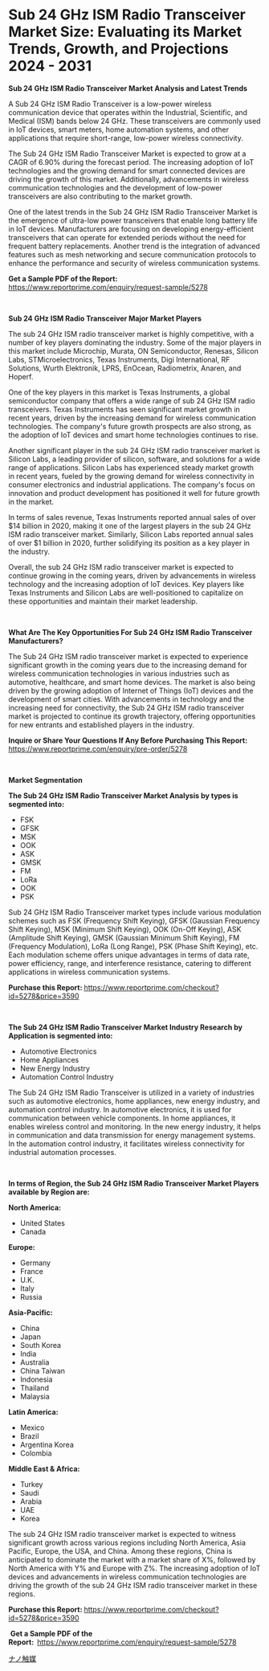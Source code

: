 <p><h1>Sub 24 GHz ISM Radio Transceiver Market Size: Evaluating its Market Trends, Growth, and Projections 2024 - 2031</h1></p><p><strong>Sub 24 GHz ISM Radio Transceiver Market Analysis and Latest Trends</strong></p>
<p><p>A Sub 24 GHz ISM Radio Transceiver is a low-power wireless communication device that operates within the Industrial, Scientific, and Medical (ISM) bands below 24 GHz. These transceivers are commonly used in IoT devices, smart meters, home automation systems, and other applications that require short-range, low-power wireless connectivity.</p><p>The Sub 24 GHz ISM Radio Transceiver Market is expected to grow at a CAGR of 6.90% during the forecast period. The increasing adoption of IoT technologies and the growing demand for smart connected devices are driving the growth of this market. Additionally, advancements in wireless communication technologies and the development of low-power transceivers are also contributing to the market growth.</p><p>One of the latest trends in the Sub 24 GHz ISM Radio Transceiver Market is the emergence of ultra-low power transceivers that enable long battery life in IoT devices. Manufacturers are focusing on developing energy-efficient transceivers that can operate for extended periods without the need for frequent battery replacements. Another trend is the integration of advanced features such as mesh networking and secure communication protocols to enhance the performance and security of wireless communication systems.</p></p>
<p><strong>Get a Sample PDF of the Report:&nbsp;</strong> <a href="https://www.reportprime.com/enquiry/request-sample/5278">https://www.reportprime.com/enquiry/request-sample/5278</a></p>
<p>&nbsp;</p>
<p><strong>Sub 24 GHz ISM Radio Transceiver Major Market Players</strong></p>
<p><p>The sub 24 GHz ISM radio transceiver market is highly competitive, with a number of key players dominating the industry. Some of the major players in this market include Microchip, Murata, ON Semiconductor, Renesas, Silicon Labs, STMicroelectronics, Texas Instruments, Digi International, RF Solutions, Wurth Elektronik, LPRS, EnOcean, Radiometrix, Anaren, and Hoperf.</p><p>One of the key players in this market is Texas Instruments, a global semiconductor company that offers a wide range of sub 24 GHz ISM radio transceivers. Texas Instruments has seen significant market growth in recent years, driven by the increasing demand for wireless communication technologies. The company's future growth prospects are also strong, as the adoption of IoT devices and smart home technologies continues to rise.</p><p>Another significant player in the sub 24 GHz ISM radio transceiver market is Silicon Labs, a leading provider of silicon, software, and solutions for a wide range of applications. Silicon Labs has experienced steady market growth in recent years, fueled by the growing demand for wireless connectivity in consumer electronics and industrial applications. The company's focus on innovation and product development has positioned it well for future growth in the market.</p><p>In terms of sales revenue, Texas Instruments reported annual sales of over $14 billion in 2020, making it one of the largest players in the sub 24 GHz ISM radio transceiver market. Similarly, Silicon Labs reported annual sales of over $1 billion in 2020, further solidifying its position as a key player in the industry.</p><p>Overall, the sub 24 GHz ISM radio transceiver market is expected to continue growing in the coming years, driven by advancements in wireless technology and the increasing adoption of IoT devices. Key players like Texas Instruments and Silicon Labs are well-positioned to capitalize on these opportunities and maintain their market leadership.</p></p>
<p>&nbsp;</p>
<p><strong>What Are The Key Opportunities For Sub 24 GHz ISM Radio Transceiver Manufacturers?</strong></p>
<p><p>The Sub 24 GHz ISM radio transceiver market is expected to experience significant growth in the coming years due to the increasing demand for wireless communication technologies in various industries such as automotive, healthcare, and smart home devices. The market is also being driven by the growing adoption of Internet of Things (IoT) devices and the development of smart cities. With advancements in technology and the increasing need for connectivity, the Sub 24 GHz ISM radio transceiver market is projected to continue its growth trajectory, offering opportunities for new entrants and established players in the industry.</p></p>
<p><strong>Inquire or Share Your Questions If Any Before Purchasing This Report:</strong> <a href="https://www.reportprime.com/enquiry/pre-order/5278">https://www.reportprime.com/enquiry/pre-order/5278</a></p>
<p>&nbsp;</p>
<p><strong>Market Segmentation</strong></p>
<p><strong>The Sub 24 GHz ISM Radio Transceiver Market Analysis by types is segmented into:</strong></p>
<p><ul><li>FSK</li><li>GFSK</li><li>MSK</li><li>OOK</li><li>ASK</li><li>GMSK</li><li>FM</li><li>LoRa</li><li>OOK</li><li>PSK</li></ul></p>
<p><p>Sub 24 GHz ISM Radio Transceiver market types include various modulation schemes such as FSK (Frequency Shift Keying), GFSK (Gaussian Frequency Shift Keying), MSK (Minimum Shift Keying), OOK (On-Off Keying), ASK (Amplitude Shift Keying), GMSK (Gaussian Minimum Shift Keying), FM (Frequency Modulation), LoRa (Long Range), PSK (Phase Shift Keying), etc. Each modulation scheme offers unique advantages in terms of data rate, power efficiency, range, and interference resistance, catering to different applications in wireless communication systems.</p></p>
<p><strong>Purchase this Report:&nbsp;</strong><a href="https://www.reportprime.com/checkout?id=5278&price=3590">https://www.reportprime.com/checkout?id=5278&price=3590</a></p>
<p>&nbsp;</p>
<p><strong>The Sub 24 GHz ISM Radio Transceiver Market Industry Research by Application is segmented into:</strong></p>
<p><ul><li>Automotive Electronics</li><li>Home Appliances</li><li>New Energy Industry</li><li>Automation Control Industry</li></ul></p>
<p><p>The Sub 24 GHz ISM Radio Transceiver is utilized in a variety of industries such as automotive electronics, home appliances, new energy industry, and automation control industry. In automotive electronics, it is used for communication between vehicle components. In home appliances, it enables wireless control and monitoring. In the new energy industry, it helps in communication and data transmission for energy management systems. In the automation control industry, it facilitates wireless connectivity for industrial automation processes.</p></p>
<p>&nbsp;</p>
<p><strong>In terms of Region, the Sub 24 GHz ISM Radio Transceiver Market Players available by Region are:</strong></p>
<p>
    <p> <strong> North America: </strong>
        <ul>
            <li>United States</li>
            <li>Canada</li>
        </ul>
        </p> 
    <p> <strong> Europe: </strong>
        <ul>
            <li>Germany</li>
            <li>France</li>
            <li>U.K.</li>
            <li>Italy</li>
            <li>Russia</li>
        </ul>
        </p> 
    <p> <strong> Asia-Pacific: </strong>
        <ul>
            <li>China</li>
            <li>Japan</li>
            <li>South Korea</li>
            <li>India</li>
            <li>Australia</li>
            <li>China Taiwan</li>
            <li>Indonesia</li>
            <li>Thailand</li>
            <li>Malaysia</li>
        </ul>
        </p> 
    <p> <strong> Latin America: </strong>
        <ul>
            <li>Mexico</li>
            <li>Brazil</li>
            <li>Argentina Korea</li>
            <li>Colombia</li>
        </ul>
        </p> 
    <p> <strong> Middle East & Africa: </strong>
        <ul>
            <li>Turkey</li>
            <li>Saudi</li>
            <li>Arabia</li>
            <li>UAE</li>
            <li>Korea</li>
        </ul>
    </p>
    </p>
<p><p>The sub 24 GHz ISM radio transceiver market is expected to witness significant growth across various regions including North America, Asia Pacific, Europe, the USA, and China. Among these regions, China is anticipated to dominate the market with a market share of X%, followed by North America with Y% and Europe with Z%. The increasing adoption of IoT devices and advancements in wireless communication technologies are driving the growth of the sub 24 GHz ISM radio transceiver market in these regions.</p></p>
<p><strong>Purchase this Report: </strong><a href="https://www.reportprime.com/checkout?id=5278&price=3590">https://www.reportprime.com/checkout?id=5278&price=3590</a></p>
<p>&nbsp;<strong>Get a Sample PDF of the Report:&nbsp;&nbsp;</strong><a href="https://www.reportprime.com/enquiry/request-sample/5278">https://www.reportprime.com/enquiry/request-sample/5278</a></p>
<p><strong></strong></p>
<p><p><a href="https://github.com/oqoeusbvpadwjs08/Market-Research-Report-List-1/blob/main/226086015713.md">ナノ触媒</a></p></p>